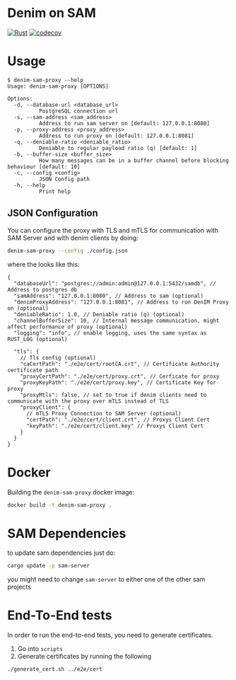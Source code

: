 # Denim on SAM

[![Rust](https://github.com/SAM-Research/denim-on-sam/actions/workflows/rust.yml/badge.svg)](https://github.com/SAM-Research/denim-on-sam/actions/workflows/rust.yml)
[![codecov](https://codecov.io/gh/SAM-Research/denim-on-sam/graph/badge.svg?token=LeCEZUDsc9)](https://codecov.io/gh/SAM-Research/denim-on-sam)

# Usage

```
$ denim-sam-proxy --help
Usage: denim-sam-proxy [OPTIONS]

Options:
  -d, --database-url <database_url>
          PostgreSQL connection url
  -s, --sam-address <sam_address>
          Address to run sam server on [default: 127.0.0.1:8080]
  -p, --proxy-address <proxy_address>
          Address to run proxy on [default: 127.0.0.1:8081]
  -q, --deniable-ratio <deniable_ratio>
          Deniable to regular payload ratio (q) [default: 1]
  -b, --buffer-size <buffer_size>
          How many messages can be in a buffer channel before blocking behaviour [default: 10]
  -c, --config <config>
          JSON Config path
  -h, --help
          Print help
```

## JSON Configuration

You can configure the proxy with TLS and mTLS for communication with SAM Server and with denim clients by doing:

```sh
denim-sam-proxy --config ./config.json
```

where the looks like this:

```jsonc
{
  "databaseUrl": "postgres://admin:admin@127.0.0.1:5432/samdb", // Address to postgres db
  "samAddress": "127.0.0.1:8080", // Address to sam (optional)
  "denimProxyAddress": "127.0.0.1:8081", // Address to run DenIM Proxy on (optional)
  "deniableRatio": 1.0, // Deniable ratio (q) (optional)
  "channelBufferSize": 10, // Internal message communication, might affect performance of proxy (optional)
  "logging": "info", // enable logging, uses the same syntax as RUST_LOG (optional)

  "tls": {
    // Tls config (optional)
    "caCertPath": "./e2e/cert/rootCA.crt", // Certificate Authority certificate path
    "proxyCertPath": "./e2e/cert/proxy.crt", // Cerficate for proxy
    "proxyKeyPath": "./e2e/cert/proxy.key", // Certificate Key for proxy
    "proxyMtls": false, // set to true if denim clients need to communicate with the proxy over mTLS instead of TLS
    "proxyClient": {
      // mTLS Proxy Connection to SAM Server (optional)
      "certPath": "./e2e/cert/client.crt", // Proxys Client Cert
      "keyPath": "./e2e/cert/client.key" // Proxys Client Cert
    }
  }
}
```

# Docker

Building the `denim-sam-proxy` docker image:

```sh
docker build -t denim-sam-proxy .
```

# SAM Dependencies

to update sam dependencies just do:

```sh
cargo update -p sam-server
```

you might need to change `sam-server` to either one of the other sam projects

# End-To-End tests

In order to run the end-to-end tests, you need to generate certificates.

1. Go into `scripts`
2. Generate certificates by running the following

```zsh
./generate_cert.sh ../e2e/cert
```
